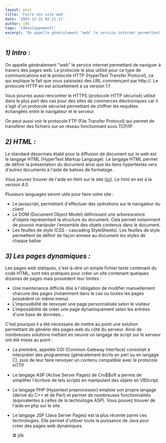 ```yaml
---
layout: post
title: 'Faire son site web'
date: '2003-12-31 02:21:21'
author: j0k
tags: '[développement]'
excerpt: 'On appelle généralement "web" le service internet permettant de naviguer à travers des pages web.'
---
```


## _1) Intro :_

On appelle généralement "web" le service internet permettant de naviguer à travers des pages web. Le protocole le plus utilisé pour ce type de communications est le protocole HTTP (HyperText Transfer Protocol), ce qui explique le fait que vous saisissiez des URL commençant par http://. Le protocole HTTP en est actuellement à sa version 1.1

 Vous pourrez aussi rencontrer le HTTPS (protocole HTTP sécurisé) utilisé dans le plus part des cas pour des sites de commerces électroniques car il s'agit d'un protocole sécurisé permettant de chiffrer les requêtes échangées entre le navigateur et le serveur.

 On peut aussi voir le protocole FTP (File Transfer Protocol) qui permet de transférer des fichiers sur un réseau fonctionnant sous TCP/IP.

##  _2) HTML :_

 Le standard désormais établi pour la diffusion de document sur le web est le langage HTML (HyperText Markup Language). Le langage HTML permet de définir la présentation du document ainsi que les liens hypertextes vers d'autres documents à l'aide de balises de formatage.

 Vous pouvez trouver de l'aide en html sur le site ([ici](http://www.j0k3r.net/html-index-0.html)). Le html en est à la version 4.0.

  Plusieurs languages seront utile pour faire votre site :

 - Le javascript, permettant d'effectuer des opérations sur le navigateur du client
 - Le DOM (Document Object Model) définissant une arborescence d'objets représentant la structure du document. Celà permet notamment de pouvoir manipuler l'ensemble des objets contenus dans le document.
 - Les feuilles de style (CSS - cascading StyleSheets). Les feuilles de style permettent de définir de façon annexe au document les styles de chaque balise

##  _3) Les pages dynamiques :_

 Les pages web statiques, c'est-à-dire un simple fichier texte contenant du code HTML, sont très pratiques pour créer un site contenant quelques dizaines de pages mais possèdent leur limites :

 - Une maintenance difficile dûe à l'obligation de modifier manuellement chacune des pages (notamment dans le cas ou toutes les pages possèdent un même menu)
 - L'impossibilité de renvoyer une page personnalisée selon le visiteur
 - L'impossibilité de créer une page dynamiquement selon les entrées d'une base de données...

C'est pourquoi il a été nécessaire de mettre au point une solution permettant de générer des pages web du côté du serveur. Ainsi de nombreuses solutions mettant en oeuvre un langage de script sur le serveur ont été mises au point :

 - La première, appelée CGI (Common Gateway Interface) consistait à interpréter des programmes (généralement écrits en perl ou en langage C), puis de leur faire renvoyer un contenu compatible avec le protocole HTTP
 - Le langage ASP (Active Server Pages) de Cro$$oft a permis de simplifier l'écriture de tels scripts en manipulant des objets en VBScript.
 - Le langage PHP (Hypertext preprocessor) emploie son propre langage (dérivé du C++ et de Perl) et permet de nombreuses fonctionnalités (équivalentes à celles de la technologie ASP). Vous pouvez trouver de l'aide en php sur le site.
 - Le langage JSP (Java Server Pages) est la plus récente parmi ces technologies. Elle permet d'utiliser toute la puissance de Java pour créer des pages web dynamiques.

   © j0k
